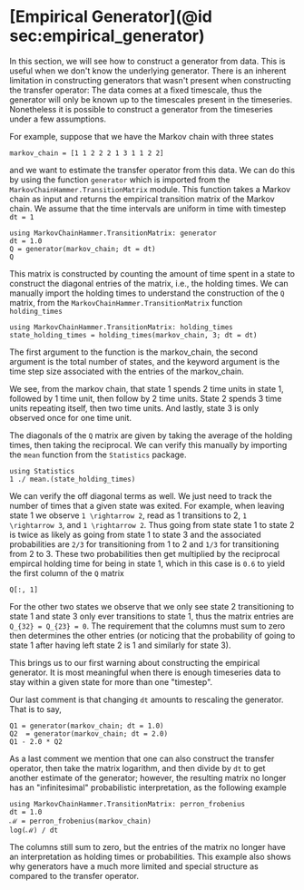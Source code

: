 # [Empirical Generator](@id sec:empirical_generator)

In this section, we will see how to construct a generator from data. This is useful when we don't know the underlying generator. There is an inherent limitation in constructing generators that wasn't present when constructing the transfer operator: The data comes at a fixed timescale, thus the generator will only be known up to the timescales present in the timeseries. Nonetheless it is possible to construct a generator from the timeseries under a few assumptions. 

For example, suppose that we have the Markov chain with three states

```@example datadriven2
markov_chain = [1 1 2 2 2 1 3 1 1 2 2]
```

and we want to estimate the transfer operator from this data. We can do this by using the function `generator` which is imported from the `MarkovChainHammer.TransitionMatrix` module. This function takes a Markov chain as input and returns the empirical transition matrix of the Markov chain. We assume that the time intervals are uniform in time with timestep ``dt = 1``

```@example datadriven2
using MarkovChainHammer.TransitionMatrix: generator
dt = 1.0
Q = generator(markov_chain; dt = dt)
Q
```

This matrix is constructed by counting the amount of time spent in a state to construct the diagonal entries of the matrix, i.e., the holding times. We can manually import the holding times to understand the construction of the ``Q`` matrix, from the `MarkovChainHammer.TransitionMatrix` function `holding_times`

```@example datadriven2 
using MarkovChainHammer.TransitionMatrix: holding_times
state_holding_times = holding_times(markov_chain, 3; dt = dt)
```
The first argument to the function is the markov_chain, the second argument is the total number of states, and the keyword argument is the time step size associated with the entries of the markov_chain.

We see, from the markov chain, that state 1 spends 2 time units in state 1, followed by 1 time unit, then follow by 2 time units. State 2 spends 3 time units repeating itself, then two time units. And lastly, state 3 is only observed once for one time unit.

The diagonals of the ``Q`` matrix are given by taking the average of the holding times, then taking the reciprocal. We can verify this manually by importing the `mean` function from the `Statistics` package.

```@example datadriven2 
using Statistics
1 ./ mean.(state_holding_times)
```

We can verify the off diagonal terms as well. We just need to track the number of times that a given state was exited. For example, when leaving state 1 we observe ``1 \rightarrow 2``, read as 1 transitions to 2, ``1 \rightarrow 3``, and ``1 \rightarrow 2``. Thus going from state state 1 to state 2 is twice as likely as going from state 1 to state 3 and the associated probabilities are ``2/3`` for transitioning from 1 to 2 and ``1/3`` for transitioning from 2 to 3. These two probabilities then get multiplied by the reciprocal empircal holding time for being in state 1, which in this case is ``0.6`` to yield the first column of the ``Q`` matrix 

```@example datadriven2 
Q[:, 1]
```

For the other two states we observe that we only see state 2 transitioning to state 1 and state 3 only ever transitions to state 1, thus the matrix entries are ``Q_{32} = Q_{23} = 0``. The requirement that the columns must sum to zero then determines the other entries (or noticing that the probability of going to state 1 after having left state 2 is 1 and similarly for state 3).

This brings us to our first warning about constructing the empirical generator. It is most meaningful when there is enough timeseries data to stay within a given state for more than one "timestep". 

Our last comment is that changing ``dt`` amounts to rescaling the generator. That is to say, 

```@example datadriven2 
Q1 = generator(markov_chain; dt = 1.0)
Q2  = generator(markov_chain; dt = 2.0)
Q1 - 2.0 * Q2 
```

As a last comment we mention that one can also construct the transfer operator, then take the matrix logarithm, and then divide by ``dt`` to get another estimate of the generator; however, the resulting matrix no longer has an "infinitesimal" probabilistic interpretation, as the following example

```@example datadriven2 
using MarkovChainHammer.TransitionMatrix: perron_frobenius
dt = 1.0
ℳ = perron_frobenius(markov_chain)
log(ℳ) / dt
```

The columns still sum to zero, but the entries of the matrix no longer have an interpretation as holding times or probabilities. This example also shows why generators have a much more limited and special structure as compared to the transfer operator.